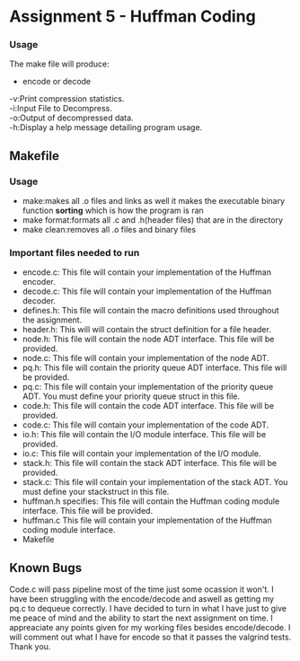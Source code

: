# Assignment 5 - Huffman Coding

### Usage

The make file will produce:
- encode or decode

-v:Print compression statistics.\
-i:Input File to Decompress.\
-o:Output of decompressed data.\
-h:Display a help message detailing program usage.

## Makefile
### Usage
- make:makes all .o files and links as well it makes the executable binary function **sorting** which is how the program is ran
- make format:formats all .c and .h(header files) that are in the directory
- make clean:removes all .o files and binary files

### Important files needed to run

- encode.c: This file will contain your implementation of the Huffman encoder.
- decode.c: This file will contain your implementation of the Huffman decoder.
- defines.h: This file will contain the macro definitions used throughout the assignment.
- header.h: This will will contain the struct definition for a file header.
- node.h: This file will contain the node ADT interface. This file will be provided.
- node.c: This file will contain your implementation of the node ADT.
- pq.h: This file will contain the priority queue ADT interface. This file will be provided. 
- pq.c: This file will contain your implementation of the priority queue ADT. You must define 
  your priority queue struct in this file.
- code.h: This file will contain the code ADT interface. This file will be provided. 
- code.c: This file will contain your implementation of the code ADT.
- io.h: This file will contain the I/O module interface. This file will be provided. 
- io.c: This file will contain your implementation of the I/O module.
- stack.h: This file will contain the stack ADT interface. This file will be provided.
- stack.c: This file will contain your implementation of the stack ADT. You must define 
  your stackstruct in this file.
- huffman.h specifies: This file will contain the Huffman coding module interface. This file 
  will be provided.
- huffman.c This file will contain your implementation of the Huffman coding module interface.
- Makefile


## Known Bugs
Code.c will pass pipeline most of the time just some ocassion it won't.
I have been struggling with the encode/decode and aswell as getting my pq.c to dequeue correctly.
I have decided to turn in what I have just to give me peace of mind and the ability to start the
next assignment on time. I appreaciate any points given for my working files besides encode/decode.
I will comment out what I have for encode so that it passes the valgrind tests. Thank you.
